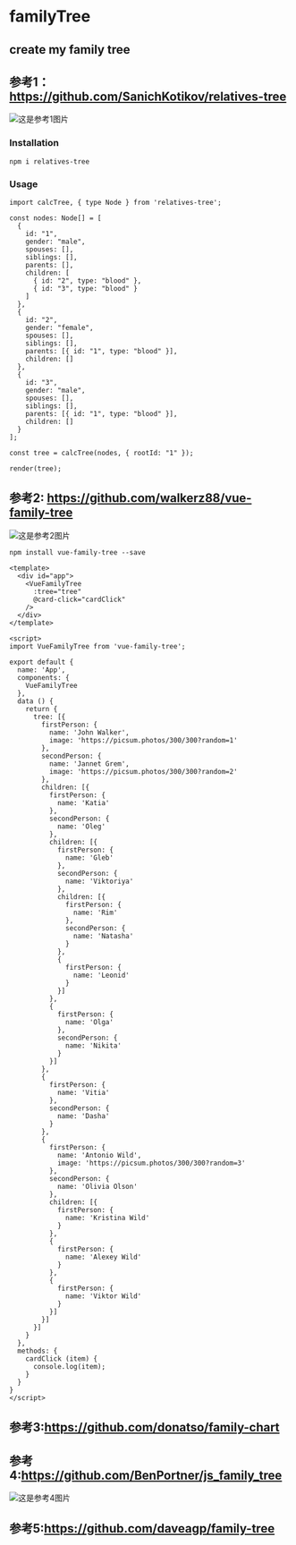# familyTree
create my family tree 
---------------------------
## 参考1：https://github.com/SanichKotikov/relatives-tree
![这是参考1图片](/img/1.png)

  ### Installation
  
  `npm i relatives-tree`
  
### Usage

```
import calcTree, { type Node } from 'relatives-tree';

const nodes: Node[] = [
  {
    id: "1",
    gender: "male",
    spouses: [],
    siblings: [],
    parents: [],
    children: [
      { id: "2", type: "blood" },
      { id: "3", type: "blood" }
    ]
  },
  {
    id: "2",
    gender: "female",
    spouses: [],
    siblings: [],
    parents: [{ id: "1", type: "blood" }],
    children: []
  },
  {
    id: "3",
    gender: "male",
    spouses: [],
    siblings: [],
    parents: [{ id: "1", type: "blood" }],
    children: []
  }
];

const tree = calcTree(nodes, { rootId: "1" });

render(tree);
```
## 参考2: https://github.com/walkerz88/vue-family-tree
![这是参考2图片](/img/2.png)

`npm install vue-family-tree --save`
```
<template>
  <div id="app">
    <VueFamilyTree
      :tree="tree"
      @card-click="cardClick"
    />
  </div>
</template>
```
```
<script>
import VueFamilyTree from 'vue-family-tree';

export default {
  name: 'App',
  components: {
    VueFamilyTree
  },
  data () {
    return {
      tree: [{
        firstPerson: {
          name: 'John Walker',
          image: 'https://picsum.photos/300/300?random=1'
        },
        secondPerson: {
          name: 'Jannet Grem',
          image: 'https://picsum.photos/300/300?random=2'
        },
        children: [{
          firstPerson: {
            name: 'Katia'
          },
          secondPerson: {
            name: 'Oleg'
          },
          children: [{
            firstPerson: {
              name: 'Gleb'
            },
            secondPerson: {
              name: 'Viktoriya'
            },
            children: [{
              firstPerson: {
                name: 'Rim'
              },
              secondPerson: {
                name: 'Natasha'
              }
            },
            {
              firstPerson: {
                name: 'Leonid'
              }
            }]
          },
          {
            firstPerson: {
              name: 'Olga'
            },
            secondPerson: {
              name: 'Nikita'
            }
          }]
        },
        {
          firstPerson: {
            name: 'Vitia'
          },
          secondPerson: {
            name: 'Dasha'
          }
        },
        {
          firstPerson: {
            name: 'Antonio Wild',
            image: 'https://picsum.photos/300/300?random=3'
          },
          secondPerson: {
            name: 'Olivia Olson'
          },
          children: [{
            firstPerson: {
              name: 'Kristina Wild'
            }
          },
          {
            firstPerson: {
              name: 'Alexey Wild'
            }
          },
          {
            firstPerson: {
              name: 'Viktor Wild'
            }
          }]
        }]
      }]
    }
  },
  methods: {
    cardClick (item) {
      console.log(item);
    }
  }
}
</script>
```
## 参考3:https://github.com/donatso/family-chart

## 参考4:https://github.com/BenPortner/js_family_tree
![这是参考4图片](/img/4.png)
## 参考5:https://github.com/daveagp/family-tree

